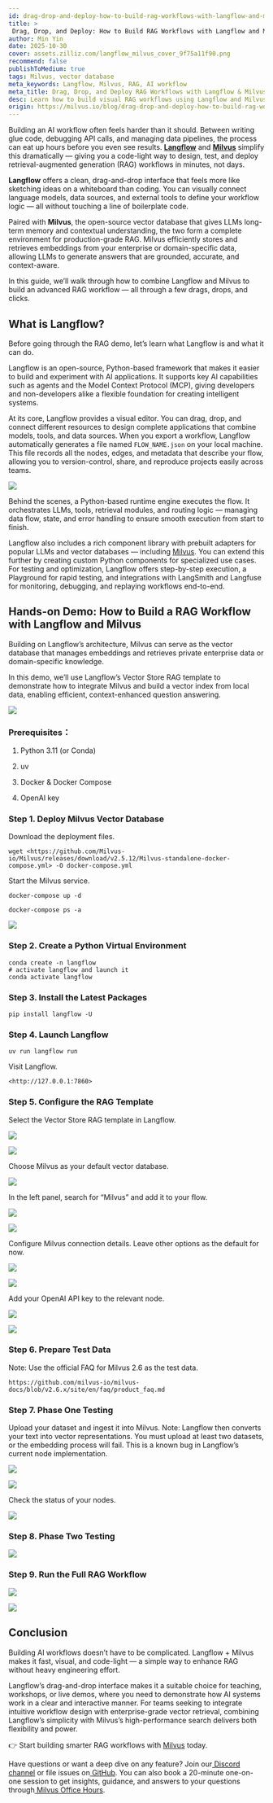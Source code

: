 ```yaml
---
id: drag-drop-and-deploy-how-to-build-rag-workflows-with-langflow-and-milvus.md
title: >
 Drag, Drop, and Deploy: How to Build RAG Workflows with Langflow and Milvus
author: Min Yin
date: 2025-10-30
cover: assets.zilliz.com/langflow_milvus_cover_9f75a11f90.png
recommend: false
publishToMedium: true
tags: Milvus, vector database
meta_keywords: Langflow, Milvus, RAG, AI workflow
meta_title: Drag, Drop, and Deploy RAG Workflows with Langflow & Milvus
desc: Learn how to build visual RAG workflows using Langflow and Milvus. Drag, drop, and deploy context-aware AI apps in minutes—no coding required.
origin: https://milvus.io/blog/drag-drop-and-deploy-how-to-build-rag-workflows-with-langflow-and-milvus
---
```


Building an AI workflow often feels harder than it should. Between writing glue code, debugging API calls, and managing data pipelines, the process can eat up hours before you even see results. [**Langflow**](https://www.langflow.org/) and [**Milvus**](https://milvus.io/) simplify this dramatically — giving you a code-light way to design, test, and deploy retrieval-augmented generation (RAG) workflows in minutes, not days.

**Langflow** offers a clean, drag-and-drop interface that feels more like sketching ideas on a whiteboard than coding. You can visually connect language models, data sources, and external tools to define your workflow logic — all without touching a line of boilerplate code.

Paired with **Milvus**, the open-source vector database that gives LLMs long-term memory and contextual understanding, the two form a complete environment for production-grade RAG. Milvus efficiently stores and retrieves embeddings from your enterprise or domain-specific data, allowing LLMs to generate answers that are grounded, accurate, and context-aware.

In this guide, we’ll walk through how to combine Langflow and Milvus to build an advanced RAG workflow — all through a few drags, drops, and clicks.


## What is Langflow? 

Before going through the RAG demo, let’s learn what Langflow is and what it can do. 

Langflow is an open-source, Python-based framework that makes it easier to build and experiment with AI applications. It supports key AI capabilities such as agents and the Model Context Protocol (MCP), giving developers and non-developers alike a flexible foundation for creating intelligent systems. 

At its core, Langflow provides a visual editor. You can drag, drop, and connect different resources to design complete applications that combine models, tools, and data sources. When you export a workflow, Langflow automatically generates a file named `FLOW_NAME.json` on your local machine. This file records all the nodes, edges, and metadata that describe your flow, allowing you to version-control, share, and reproduce projects easily across teams.

![](https://assets.zilliz.com/Langflow_s_visual_editor_cd553ad4ad.png)

Behind the scenes, a Python-based runtime engine executes the flow. It orchestrates LLMs, tools, retrieval modules, and routing logic — managing data flow, state, and error handling to ensure smooth execution from start to finish.

Langflow also includes a rich component library with prebuilt adapters for popular LLMs and vector databases — including [Milvus](https://milvus.io/). You can extend this further by creating custom Python components for specialized use cases. For testing and optimization, Langflow offers step-by-step execution, a Playground for rapid testing, and integrations with LangSmith and Langfuse for monitoring, debugging, and replaying workflows end-to-end.


## Hands-on Demo: How to Build a RAG Workflow with Langflow and Milvus

Building on Langflow’s architecture, Milvus can serve as the vector database that manages embeddings and retrieves private enterprise data or domain-specific knowledge.

In this demo, we’ll use Langflow’s Vector Store RAG template to demonstrate how to integrate Milvus and build a vector index from local data, enabling efficient, context-enhanced question answering.

![](https://assets.zilliz.com/data_processing_flow_289a9376c9.webp)

### Prerequisites：

1. Python 3.11 (or Conda)

2. uv

3. Docker & Docker Compose

4. OpenAI key


### Step 1. Deploy Milvus Vector Database

Download the deployment files.
```
wget <https://github.com/Milvus-io/Milvus/releases/download/v2.5.12/Milvus-standalone-docker-compose.yml> -O docker-compose.yml
```
Start the Milvus service.
```
docker-compose up -d
```
```
docker-compose ps -a
```

![](https://assets.zilliz.com/start_milvus_service_860353ed55.webp)

### Step 2. Create a Python Virtual Environment
```
conda create -n langflow
# activate langflow and launch it
conda activate langflow
```
### Step 3. Install the Latest Packages
```
pip install langflow -U
```
### Step 4. Launch Langflow
```
uv run langflow run
```
Visit Langflow.
```
<http://127.0.0.1:7860>
```
### Step 5. Configure the RAG Template
Select the Vector Store RAG template in Langflow.

![](https://assets.zilliz.com/rag1_fcb0d1c3c5.webp)

![](https://assets.zilliz.com/rag2_f750e10a41.webp)

Choose Milvus as your default vector database.

![](https://assets.zilliz.com/vdb_milvus_925c6ce846.webp)

In the left panel, search for “Milvus” and add it to your flow.

![](https://assets.zilliz.com/add_milvus1_862d14d0d0.webp)

![](https://assets.zilliz.com/add_milvus2_4e3d6aacda.webp)

Configure Milvus connection details. Leave other options as the default for now.

![](https://assets.zilliz.com/connect1_a27d3e4f43.webp)

![](https://assets.zilliz.com/connect2_d8421c1525.webp)

Add your OpenAI API key to the relevant node.

![](https://assets.zilliz.com/openai_key_7a6596868c.webp)

![](https://assets.zilliz.com/openai_key2_4753bfb4d0.webp)

### Step 6. Prepare Test Data
Note: Use the official FAQ for Milvus 2.6 as the test data.
```
https://github.com/milvus-io/milvus-docs/blob/v2.6.x/site/en/faq/product_faq.md
```
### Step 7. Phase One Testing
Upload your dataset and ingest it into Milvus.
Note: Langflow then converts your text into vector representations. You must upload at least two datasets, or the embedding process will fail. This is a known bug in Langflow’s current node implementation.

![](https://assets.zilliz.com/ingest_7b804d870a.webp)

![](https://assets.zilliz.com/ingest2_fc7f1e4d9a.webp)

Check the status of your nodes.

![](https://assets.zilliz.com/test_48e02d48ca.webp)

### Step 8. Phase Two Testing

![](https://assets.zilliz.com/ingest_7b804d870a.webp)

### Step 9. Run the Full RAG Workflow

![](https://assets.zilliz.com/full_flow1_5b4f4962f5.webp)

![](https://assets.zilliz.com/full_flow2_535c722a3d.webp)

## Conclusion

Building AI workflows doesn’t have to be complicated. Langflow + Milvus makes it fast, visual, and code-light — a simple way to enhance RAG without heavy engineering effort.

Langflow’s drag-and-drop interface makes it a suitable choice for teaching, workshops, or live demos, where you need to demonstrate how AI systems work in a clear and interactive manner. For teams seeking to integrate intuitive workflow design with enterprise-grade vector retrieval, combining Langflow’s simplicity with Milvus’s high-performance search delivers both flexibility and power.

👉 Start building smarter RAG workflows with [Milvus](https://milvus.io/) today.

Have questions or want a deep dive on any feature? Join our[ Discord channel](https://discord.com/invite/8uyFbECzPX) or file issues on[ GitHub](https://github.com/milvus-io/milvus). You can also book a 20-minute one-on-one session to get insights, guidance, and answers to your questions through[ Milvus Office Hours](https://milvus.io/blog/join-milvus-office-hours-to-get-support-from-vectordb-experts.md).